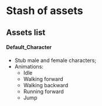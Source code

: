 # Stash of assets

## Assets list

#### Default_Character

- Stub male and female characters;
- Animations:
  + Idle
  + Walking forward
  + Walking backward
  + Running forward
  + Jump
